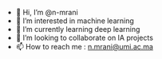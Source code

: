 - 👋 Hi, I’m @n-mrani
- 👀 I’m interested in machine learning
- 🌱 I’m currently learning deep learning 
- 💞️ I’m looking to collaborate on IA projects
- 📫 How to reach me : n.mrani@umi.ac.ma

<!---
n-mrani/n-mrani is a ✨ special ✨ repository because its `README.md` (this file) appears on your GitHub profile.
You can click the Preview link to take a look at your changes.
--->
